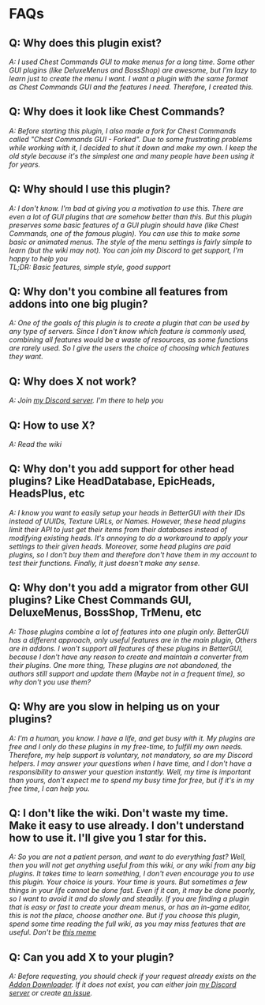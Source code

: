 # FAQs

## Q: Why does this plugin exist?
_A: I used Chest Commands GUI to make menus for a long time. Some other GUI plugins (like DeluxeMenus and BossShop) are awesome, but I'm lazy to learn just to create the menu I want. I want a plugin with the same format as Chest Commands GUI and the features I need. Therefore, I created this._

## Q: Why does it look like Chest Commands?
_A: Before starting this plugin, I also made a fork for Chest Commands called "Chest Commands GUI - Forked". Due to some frustrating problems while working with it, I decided to shut it down and make my own. I keep the old style because it's the simplest one and many people have been using it for years._

## Q: Why should I use this plugin?
_A: I don't know. I'm bad at giving you a motivation to use this. There are even a lot of GUI plugins that are somehow better than this. But this plugin preserves some basic features of a GUI plugin should have (like Chest Commands, one of the famous plugin). You can use this to make some basic or animated menus. The style of the menu settings is fairly simple to learn (but the wiki may not). You can join my Discord to get support, I'm happy to help you_ <br>
_TL;DR: Basic features, simple style, good support_

## Q: Why don't you combine all features from addons into one big plugin?
_A: One of the goals of this plugin is to create a plugin that can be used by any type of servers. Since I don't know which feature is commonly used, combining all features would be a waste of resources, as some functions are rarely used. So I give the users the choice of choosing which features they want._

## Q: Why does X not work?
_A: Join [my Discord server](https://discord.gg/5vpVM6g4SV). I'm there to help you_

## Q: How to use X?
_A: Read the wiki_

## Q: Why don't you add support for other head plugins? Like HeadDatabase, EpicHeads, HeadsPlus, etc
_A: I know you want to easily setup your heads in BetterGUI with their IDs instead of UUIDs, Texture URLs, or Names. However, these head plugins limit their API to just get their items from their databases instead of modifying existing heads. It's annoying to do a workaround to apply your settings to their given heads. Moreover, some head plugins are paid plugins, so I don't buy them and therefore don't have them in my account to test their functions. Finally, it just doesn't make any sense._

## Q: Why don't you add a migrator from other GUI plugins? Like Chest Commands GUI, DeluxeMenus, BossShop, TrMenu, etc
_A: Those plugins combine a lot of features into one plugin only. BetterGUI has a different approach, only useful features are in the main plugin, Others are in addons. I won't support all features of these plugins in BetterGUI, because I don't have any reason to create and maintain a converter from their plugins. One more thing, These plugins are not abandoned, the authors still support and update them (Maybe not in a frequent time), so why don't you use them?_

## Q: Why are you slow in helping us on your plugins?
_A: I'm a human, you know. I have a life, and get busy with it. My plugins are free and I only do these plugins in my free-time, to fulfill my own needs. Therefore, my help support is voluntary, not mandatory, so are my Discord helpers. I may answer your questions when I have time, and I don't have a responsibility to answer your question instantly. Well, my time is important than yours, don't expect me to spend my busy time for free, but if it's in my free time, I can help you._

## Q: I don't like the wiki. Don't waste my time. Make it easy to use already. I don't understand how to use it. I'll give you 1 star for this.
_A: So you are not a patient person, and want to do everything fast? Well, then you will not get anything useful from this wiki, or any wiki from any big plugins. It takes time to learn something, I don't even encourage you to use this plugin. Your choice is yours. Your time is yours. But sometimes a few things in your life cannot be done fast. Even if it can, it may be done poorly, so I want to avoid it and do slowly and steadily. If you are finding a plugin that is easy or fast to create your dream menus, or has an in-game editor, this is not the place, choose another one. But if you choose this plugin, spend some time reading the full wiki, as you may miss features that are useful. Don't be [this meme](https://media.discordapp.net/attachments/660795997135568896/880719938598359081/5kyybg.jpg?width=498&height=663)_

## Q: Can you add X to your plugin?
_A: Before requesting, you should check if your request already exists on the [Addon Downloader](./menu/addon-downloader.md). If it does not exist, you can either join [my Discord server](https://discord.gg/9m4GdFD) or create [an issue](https://github.com/BetterGUI-MC/Issue-Tracker/issues)._
